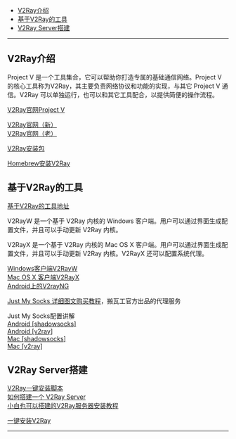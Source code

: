 - [V2Ray介绍](#V2Ray介绍)
- [基于V2Ray的工具](#基于V2Ray的工具)
- [V2Ray Server搭建](#V2Ray-Server搭建)


---------------------------------------------------------------------------------------------------------------------
## V2Ray介绍  

Project V 是一个工具集合，它可以帮助你打造专属的基础通信网络。Project V 的核心工具称为V2Ray，其主要负责网络协议和功能的实现，与其它 Project V 通信。V2Ray 可以单独运行，也可以和其它工具配合，以提供简便的操作流程。

[V2Ray官网Project V ](https://www.v2ray.com/)

[V2Ray官网（新）](https://github.com/v2fly/v2ray-core)  
[V2Ray官网（老）](https://github.com/v2ray/v2ray-core)

[V2Ray安装包](https://github.com/v2ray/dist/)

[Homebrew安装V2Ray](https://github.com/v2ray/homebrew-v2ray)




## 基于V2Ray的工具  

[基于V2Ray的工具地址](https://www.v2ray.com/awesome/tools.html)

V2RayW 是一个基于 V2Ray 内核的 Windows 客户端。用户可以通过界面生成配置文件，并且可以手动更新 V2Ray 内核。

V2RayX 是一个基于 V2Ray 内核的 Mac OS X 客户端。用户可以通过界面生成配置文件，并且可以手动更新 V2Ray 内核。V2RayX 还可以配置系统代理。

[Windows客户端V2RayW](https://github.com/Cenmrev/V2RayW)  
[Mac OS X 客户端V2RayX](https://github.com/Cenmrev/V2RayX)  
[Android上的V2rayNG](https://github.com/2dust/v2rayNG)  



[Just My Socks 详细图文购买教程](https://justmysocks.xyz/justmysocks-v2ray/)，搬瓦工官方出品的代理服务  


Just My Socks配置讲解   
[Android [shadowsocks]](https://justmysocks3.net/members/index.php?rp=/knowledgebase/7/How-to-use-Just-My-Socks-on-Android-shadowsocks.html)  
[Android [v2ray]](https://justmysocks3.net/members/index.php?rp=/knowledgebase/11/How-to-use-Just-My-Socks-on-Android-v2ray.html)  
[Mac [shadowsocks]](https://justmysocks3.net/members/index.php?rp=/knowledgebase/8/How-to-use-Just-My-Socks-on-a-Mac-shadowsocks.html)  
[Mac [v2ray]](https://justmysocks3.net/members/index.php?rp=/knowledgebase/10/How-to-use-Just-My-Socks-on-a-Mac-v2ray.html)  





## V2Ray Server搭建

[V2Ray一键安装脚本](https://github.com/233boy/v2ray/wiki/V2Ray%E4%B8%80%E9%94%AE%E5%AE%89%E8%A3%85%E8%84%9A%E6%9C%AC)  
[如何搭建一个 V2Ray Server](https://blog.huangyz.name/tech/2017/10/17/how-to-build-a-v1ray-vps.html)   
[小白也可以搭建的V2Ray服务器安装教程](http://loonlog.com/2019/7/2/v2ray-vpn-fanqiang/)  

[一键安装V2Ray](https://medium.com/@pcb900817/%E4%B8%80%E9%94%AE%E5%AE%89%E8%A3%85v2ray-2b5ae495b6c9)

---------------------------------------------------------------------------------------------------------------------
